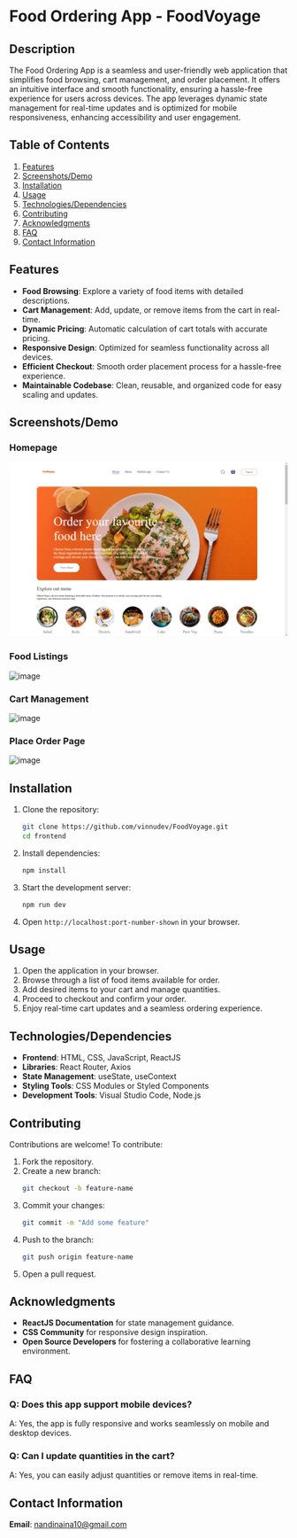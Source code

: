 # Food Ordering App  - FoodVoyage
## Description  

The Food Ordering App is a seamless and user-friendly web application that simplifies food browsing, cart management, and order placement. It offers an intuitive interface and smooth functionality, ensuring a hassle-free experience for users across devices. The app leverages dynamic state management for real-time updates and is optimized for mobile responsiveness, enhancing accessibility and user engagement.  

## Table of Contents  

1. [Features](#features)  
2. [Screenshots/Demo](#screenshotsdemo)  
3. [Installation](#installation)  
4. [Usage](#usage)  
5. [Technologies/Dependencies](#technologiesdependencies)  
6. [Contributing](#contributing)  
7. [Acknowledgments](#acknowledgments)  
8. [FAQ](#faq)  
9. [Contact Information](#contact-information)



## Features  

- **Food Browsing**: Explore a variety of food items with detailed descriptions.  
- **Cart Management**: Add, update, or remove items from the cart in real-time.  
- **Dynamic Pricing**: Automatic calculation of cart totals with accurate pricing.  
- **Responsive Design**: Optimized for seamless functionality across all devices.  
- **Efficient Checkout**: Smooth order placement process for a hassle-free experience.  
- **Maintainable Codebase**: Clean, reusable, and organized code for easy scaling and updates.  

## Screenshots/Demo  

### Homepage  
![Home Page](https://github.com/vinnudev/FoodVoyage/blob/master/frontend/ScreenShots/HomePage.png?raw=true)

### Food Listings  
![image](https://github.com/user-attachments/assets/39f61137-7d97-41d3-983d-ef6785734d5c)

### Cart Management  
![image](https://github.com/user-attachments/assets/a4366827-268a-4d96-b8ff-dc807fc35dc7)

### Place Order Page
![image](https://github.com/user-attachments/assets/43555278-7ac7-406c-9aa7-455436ad3724)

## Installation  

1. Clone the repository:  
   ```bash  
   git clone https://github.com/vinnudev/FoodVoyage.git
   cd frontend
   ```  
2. Install dependencies:  
   ```bash  
   npm install  
   ```  
3. Start the development server:  
   ```bash  
   npm run dev
   ```  
4. Open `http://localhost:port-number-shown` in your browser.




## Usage  

1. Open the application in your browser.  
2. Browse through a list of food items available for order.  
3. Add desired items to your cart and manage quantities.  
4. Proceed to checkout and confirm your order.  
5. Enjoy real-time cart updates and a seamless ordering experience.  




## Technologies/Dependencies  

- **Frontend**: HTML, CSS, JavaScript, ReactJS  
- **Libraries**: React Router, Axios 
- **State Management**: useState, useContext  
- **Styling Tools**: CSS Modules or Styled Components 
- **Development Tools**: Visual Studio Code, Node.js  

## Contributing  

Contributions are welcome! To contribute:  

1. Fork the repository.  
2. Create a new branch:  
   ```bash  
   git checkout -b feature-name  
   ```  
3. Commit your changes:  
   ```bash  
   git commit -m "Add some feature"  
   ```  
4. Push to the branch:  
   ```bash  
   git push origin feature-name  
   ```  
5. Open a pull request.  

## Acknowledgments  

- **ReactJS Documentation** for state management guidance.  
- **CSS Community** for responsive design inspiration.  
- **Open Source Developers** for fostering a collaborative learning environment.  



## FAQ

### Q: Does this app support mobile devices?  
A: Yes, the app is fully responsive and works seamlessly on mobile and desktop devices.  

### Q: Can I update quantities in the cart?  
A: Yes, you can easily adjust quantities or remove items in real-time.  


## Contact Information

**Email**: [nandinaina10@gmail.com](mailto:nandinaina10@gmail.com)  
